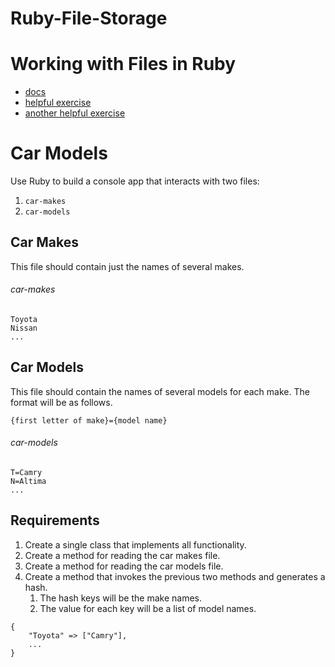 # Ruby-File-Storage
# Working with Files in Ruby

* [docs](https://ruby-doc.org/core-2.4.2/File.html)
* [helpful exercise](https://learnrubythehardway.org/book/ex15.html)
* [another helpful exercise](https://learnrubythehardway.org/book/ex16.html)


# Car Models

Use Ruby to build a console app that interacts with two files:

1. `car-makes`
1. `car-models`

## Car Makes

This file should contain just the names of several makes.

###### car-makes

```
Toyota
Nissan
...
```

## Car Models

This file should contain the names of several models for each make. The format will be as follows.

```
{first letter of make}={model name}
```

###### car-models

```
T=Camry
N=Altima
...
```


## Requirements

1. Create a single class that implements all functionality.
1. Create a method for reading the car makes file.
1. Create a method for reading the car models file.
1. Create a method that invokes the previous two methods and generates a hash.
    1. The hash keys will be the make names.
    1. The value for each key will be a list of model names.

```
{
    "Toyota" => ["Camry"],
    ...
}
```
